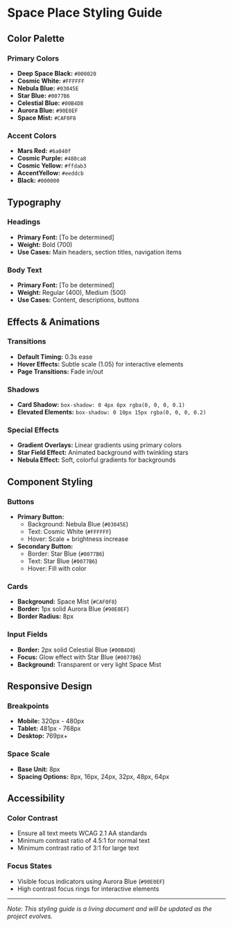 # Space Place Styling Guide

## Color Palette

### Primary Colors

- **Deep Space Black:** `#000020`
- **Cosmic White:** `#FFFFFF`
- **Nebula Blue:** `#03045E`
- **Star Blue:** `#0077B6`
- **Celestial Blue:** `#00B4D8`
- **Aurora Blue:** `#90E0EF`
- **Space Mist:** `#CAF0F8`

### Accent Colors

- **Mars Red:** `#6a040f`
- **Cosmic Purple:** `#480ca8`
- **Cosmic Yellow:** `#ffdab3`
- **AccentYellow:** `#eeddcb`
- **Black:** `#000000`

## Typography

### Headings

- **Primary Font:** [To be determined]
- **Weight:** Bold (700)
- **Use Cases:** Main headers, section titles, navigation items

### Body Text

- **Primary Font:** [To be determined]
- **Weight:** Regular (400), Medium (500)
- **Use Cases:** Content, descriptions, buttons

## Effects & Animations

### Transitions

- **Default Timing:** 0.3s ease
- **Hover Effects:** Subtle scale (1.05) for interactive elements
- **Page Transitions:** Fade in/out

### Shadows

- **Card Shadow:** `box-shadow: 0 4px 6px rgba(0, 0, 0, 0.1)`
- **Elevated Elements:** `box-shadow: 0 10px 15px rgba(0, 0, 0, 0.2)`

### Special Effects

- **Gradient Overlays:** Linear gradients using primary colors
- **Star Field Effect:** Animated background with twinkling stars
- **Nebula Effect:** Soft, colorful gradients for backgrounds

## Component Styling

### Buttons

- **Primary Button:**
  - Background: Nebula Blue (`#03045E`)
  - Text: Cosmic White (`#FFFFFF`)
  - Hover: Scale + brightness increase
- **Secondary Button:**
  - Border: Star Blue (`#0077B6`)
  - Text: Star Blue (`#0077B6`)
  - Hover: Fill with color

### Cards

- **Background:** Space Mist (`#CAF0F8`)
- **Border:** 1px solid Aurora Blue (`#90E0EF`)
- **Border Radius:** 8px

### Input Fields

- **Border:** 2px solid Celestial Blue (`#00B4D8`)
- **Focus:** Glow effect with Star Blue (`#0077B6`)
- **Background:** Transparent or very light Space Mist

## Responsive Design

### Breakpoints

- **Mobile:** 320px - 480px
- **Tablet:** 481px - 768px
- **Desktop:** 769px+

### Space Scale

- **Base Unit:** 8px
- **Spacing Options:** 8px, 16px, 24px, 32px, 48px, 64px

## Accessibility

### Color Contrast

- Ensure all text meets WCAG 2.1 AA standards
- Minimum contrast ratio of 4.5:1 for normal text
- Minimum contrast ratio of 3:1 for large text

### Focus States

- Visible focus indicators using Aurora Blue (`#90E0EF`)
- High contrast focus rings for interactive elements

---

_Note: This styling guide is a living document and will be updated as the project evolves._
